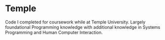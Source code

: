 # Temple
Code I completed for coursework while at Temple University. 
Largely foundational Programming knowledge with additional knowledge in Systems Programming and Human Computer Interaction.
